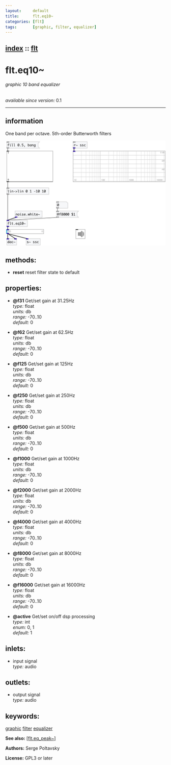 ```yaml
---
layout:     default
title:      flt.eq10~
categories: [flt]
tags:       [graphic, filter, equalizer]
---
```

[index](index.html) :: [flt](category_flt.html)
---

# flt.eq10~

###### graphic 10 band equalizer

*available since version:* 0.1

---


## information
One band per octave. 5th-order Butterworth filters


[![example](../examples/img/flt.eq10~.jpg)](../examples/pd/flt.eq10~.pd)





## methods:

* **reset**
reset filter state to default<br>




## properties:

* **@f31** 
Get/set gain at 31.25Hz<br>
_type:_ float<br>
_units:_ db<br>
_range:_ -70..10<br>
_default:_ 0<br>

* **@f62** 
Get/set gain at 62.5Hz<br>
_type:_ float<br>
_units:_ db<br>
_range:_ -70..10<br>
_default:_ 0<br>

* **@f125** 
Get/set gain at 125Hz<br>
_type:_ float<br>
_units:_ db<br>
_range:_ -70..10<br>
_default:_ 0<br>

* **@f250** 
Get/set gain at 250Hz<br>
_type:_ float<br>
_units:_ db<br>
_range:_ -70..10<br>
_default:_ 0<br>

* **@f500** 
Get/set gain at 500Hz<br>
_type:_ float<br>
_units:_ db<br>
_range:_ -70..10<br>
_default:_ 0<br>

* **@f1000** 
Get/set gain at 1000Hz<br>
_type:_ float<br>
_units:_ db<br>
_range:_ -70..10<br>
_default:_ 0<br>

* **@f2000** 
Get/set gain at 2000Hz<br>
_type:_ float<br>
_units:_ db<br>
_range:_ -70..10<br>
_default:_ 0<br>

* **@f4000** 
Get/set gain at 4000Hz<br>
_type:_ float<br>
_units:_ db<br>
_range:_ -70..10<br>
_default:_ 0<br>

* **@f8000** 
Get/set gain at 8000Hz<br>
_type:_ float<br>
_units:_ db<br>
_range:_ -70..10<br>
_default:_ 0<br>

* **@f16000** 
Get/set gain at 16000Hz<br>
_type:_ float<br>
_units:_ db<br>
_range:_ -70..10<br>
_default:_ 0<br>

* **@active** 
Get/set on/off dsp processing<br>
_type:_ int<br>
_enum:_ 0, 1<br>
_default:_ 1<br>



## inlets:

* input signal<br>
_type:_ audio



## outlets:

* output signal<br>
_type:_ audio



## keywords:

[graphic](keywords/graphic.html)
[filter](keywords/filter.html)
[equalizer](keywords/equalizer.html)



**See also:**
[\[flt.eq_peak~\]](flt.eq_peak~.html)




**Authors:** Serge Poltavsky




**License:** GPL3 or later





